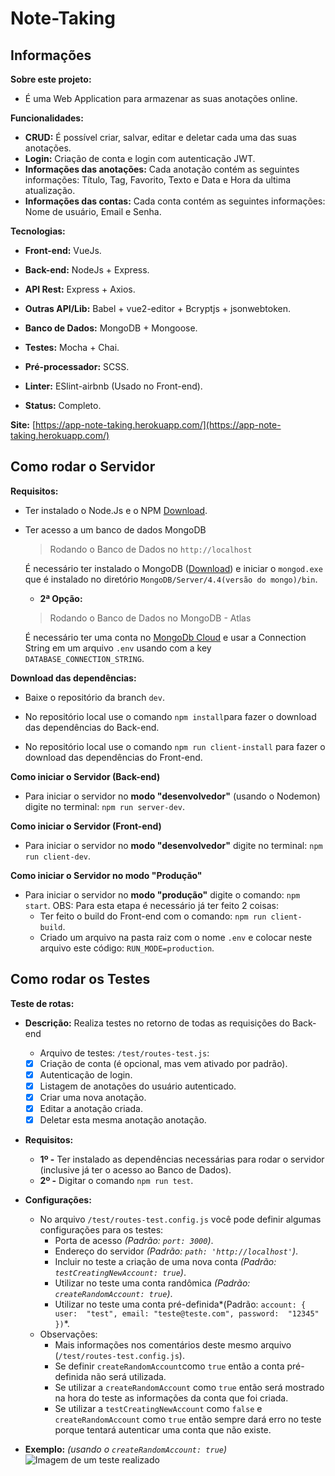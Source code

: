 

# Note-Taking

## Informações
**Sobre este projeto:**
- É uma Web Application para armazenar as suas anotações online.

**Funcionalidades:**
  - **CRUD:** É possível criar, salvar, editar e deletar cada uma das suas anotações.
  - **Login:** Criação de conta e login com autenticação JWT.
  - **Informações das anotações:** Cada anotação contém as seguintes informações: Título, Tag, Favorito, Texto e Data e Hora da ultima atualização.
  - **Informações das contas:** Cada conta contém as seguintes informações: Nome de usuário, Email e Senha.

**Tecnologias:**

 - **Front-end:** VueJs.
   
  - **Back-end:** NodeJs + Express.
   
  - **API Rest:** Express + Axios.
   
  - **Outras API/Lib:** Babel + vue2-editor + Bcryptjs + jsonwebtoken.

  - **Banco de Dados:** MongoDB + Mongoose.
  
  - **Testes:** Mocha + Chai.
   
  - **Pré-processador:** SCSS.
   
  - **Linter:** ESlint-airbnb (Usado no Front-end).
   
  - **Status:** Completo.
   
   **Site:** [https://app-note-taking.herokuapp.com/](https://app-note-taking.herokuapp.com/)

## Como rodar o Servidor
**Requisitos:**
- Ter instalado o Node.Js e o NPM [Download](https://nodejs.org/en/download/).

- Ter acesso a um banco de dados MongoDB
  > Rodando o Banco de Dados no `http://localhost`

   É necessário ter instalado o MongoDB ([Download](https://www.mongodb.com/try/download/community)) e iniciar o `mongod.exe` que é instalado no diretório `MongoDB/Server/4.4(versão do mongo)/bin`.
   
  - **2ª Opção:** 

  > Rodando o Banco de Dados no MongoDB - Atlas

   É necessário ter uma conta no [MongoDb Cloud](https://cloud.mongodb.com/) e usar a Connection String em um arquivo `.env` usando com a key `DATABASE_CONNECTION_STRING`.

**Download das dependências:**
- Baixe o repositório da branch `dev`.

- No repositório local use o comando `npm install`para fazer o download das dependências do Back-end.

- No repositório local use o comando `npm run client-install` para fazer o download das dependências do Front-end.

**Como iniciar o Servidor (Back-end)**
- Para iniciar o servidor no **modo "desenvolvedor"** (usando o Nodemon) digite no terminal: `npm run server-dev`.

**Como iniciar o Servidor (Front-end)**
- Para iniciar o servidor no **modo "desenvolvedor"** digite no terminal: `npm run client-dev`.

**Como iniciar o Servidor no modo "Produção"**
- Para iniciar o servidor no **modo "produção"** digite o comando: `npm start`.
OBS: Para esta etapa é necessário já ter feito 2 coisas:
  - Ter feito o build do Front-end com o comando: `npm run client-build`.
  - Criado um arquivo na pasta raiz com o nome `.env` e colocar neste arquivo este código: `RUN_MODE=production`.
 
 ## Como rodar os Testes
**Teste de rotas:**
 - **Descrição:** Realiza testes no retorno de todas as requisições do Back-end
   - Arquivo de testes: `/test/routes-test.js`:
   - [x] Criação de conta (é opcional, mas vem ativado por padrão).
   - [x] Autenticação de login.
   - [x] Listagem de anotações do usuário autenticado.
   - [x] Criar uma nova anotação.
   - [x] Editar a anotação criada.
   - [x] Deletar esta mesma anotação anotação.

 - **Requisitos:**
   - **1º -** Ter instalado as dependências necessárias para rodar o servidor (inclusive já ter o acesso ao Banco de Dados).
   - **2º -** Digitar o comando `npm run test`.
  
  - **Configurações:**
    - No arquivo `/test/routes-test.config.js` você pode definir algumas configurações para os testes:
      -  Porta de acesso *(Padrão: `port: 3000`)*.
      - Endereço do servidor *(Padrão: `path: 'http://localhost'`)*.
      - Incluir no teste a criação de uma nova conta *(Padrão: `testCreatingNewAccount: true`)*.
      - Utilizar no teste uma conta randômica *(Padrão: `createRandomAccount: true`)*.
      - Utilizar no teste uma conta pré-definida*(Padrão: `account: {
      user:  "test", email: "teste@teste.com", password:  "12345"
      })`*.
    - Observações:
      - Mais informações nos comentários deste mesmo arquivo (`/test/routes-test.config.js`).
      - Se definir `createRandomAccount`como `true` então a conta pré-definida não será utilizada.
      - Se utilizar a `createRandomAccount` como `true` então será mostrado na hora do teste as informações da conta que foi criada.
      - Se utilizar a `testCreatingNewAccount` como `false` e  `createRandomAccount` como `true` então sempre dará erro no teste porque tentará autenticar uma conta que não existe.

  - **Exemplo:** *(usando o `createRandomAccount: true`)*
![Imagem de um teste realizado](https://i.ibb.co/N96Rmrf/Anota-o-2020-08-05-101532.png)
